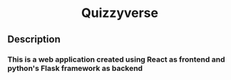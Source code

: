 <center>
    <h1>Quizzyverse</h1>
</center>

## Description
### This is a web application created using React as frontend and python's Flask framework as backend  
